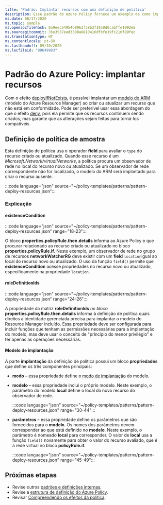 ```yaml
---
title: 'Padrão: Implantar recursos com uma definição de política'
description: Esse padrão do Azure Policy fornece um exemplo de como implantar recursos com uma definição de política deployIfNotExists.
ms.date: 08/17/2020
ms.topic: sample
ms.openlocfilehash: 0a9eec54954b8963f38b3f19a0d0cabffe1092e5
ms.sourcegitcommit: 3be3537ead3388a6810410dfbfe19fc210f89fec
ms.translationtype: HT
ms.contentlocale: pt-BR
ms.lasthandoff: 09/10/2020
ms.locfileid: "89649983"
---
```

# <a name="azure-policy-pattern-deploy-resources"></a>Padrão do Azure Policy: implantar recursos

Com o efeito [deployIfNotExists](../concepts/effects.md#deployifnotexists), é possível implantar um [modelo do ARM](../../../azure-resource-manager/templates/overview.md) (modelo do Azure Resource Manager) ao criar ou atualizar um recurso que não está em conformidade. Pode ser preferível usar essa abordagem do que o efeito [deny](../concepts/effects.md#deny), pois ela permite que os recursos continuem sendo criados, mas garante que as alterações sejam feitas para torná-los compatíveis.

## <a name="sample-policy-definition"></a>Definição de política de amostra

Esta definição de política usa o operador **field** para avaliar o `type` do recurso criado ou atualizado. Quando esse recurso é um _Microsoft.Network/virtualNetworks_, a política procura um observador de rede no local do recurso novo ou atualizado. Se um observador de rede correspondente não for localizado, o modelo do ARM será implantado para criar o recurso ausente.

:::code language="json" source="~/policy-templates/patterns/pattern-deploy-resources.json":::

### <a name="explanation"></a>Explicação

#### <a name="existencecondition"></a>existenceCondition

:::code language="json" source="~/policy-templates/patterns/pattern-deploy-resources.json" range="18-23":::

O bloco **properties.policyRule.then.details** informa ao Azure Policy o que procurar relacionado ao recurso criado ou atualizado no bloco **properties.policyRule.if**. Neste exemplo, um observador de rede no grupo de recursos **networkWatcherRG** deve existir com um **field** `location`igual ao local do recurso novo ou atualizado. O uso da função `field()` permite que **existenceCondition** acesse propriedades no recurso novo ou atualizado, especificamente na propriedade `location`.

#### <a name="roledefinitionids"></a>roleDefinitionIds

:::code language="json" source="~/policy-templates/patterns/pattern-deploy-resources.json" range="24-26":::

A propriedade da matriz **roleDefinitionIds** _no bloco_ **properties.policyRule.then.details** informa à definição de política quais direitos a identidade gerenciada precisa para implantar o modelo do Resource Manager incluído. Essa propriedade deve ser configurada para incluir funções que tenham as permissões necessárias para a implantação do modelo, mas deve usar o conceito de "princípio do menor privilégio" e ter apenas as operações necessárias.

#### <a name="deployment-template"></a>Modelo de implantação

A parte **implantação** da definição de política possui um bloco **propriedades** que define os três componentes principais:

- **modo** – essa propriedade define o [modo de implantação](../../../azure-resource-manager/templates/deployment-modes.md) do modelo.

- **modelo** – essa propriedade inclui o próprio modelo. Neste exemplo, o parâmetro do modelo **local** define o local do novo recurso do observador de rede.

  :::code language="json" source="~/policy-templates/patterns/pattern-deploy-resources.json" range="30-44":::
  
- **parâmetros** – essa propriedade define os parâmetros que são fornecidos para o **modelo**. Os nomes dos parâmetros devem corresponder ao que está definido no **modelo**. Neste exemplo, o parâmetro é nomeado **local** para corresponder. O valor de **local** usa a função `field()` novamente para obter o valor do recurso avaliado, que é a rede virtual no bloco **policyRule.if**.

  :::code language="json" source="~/policy-templates/patterns/pattern-deploy-resources.json" range="45-49":::

## <a name="next-steps"></a>Próximas etapas

- Revise outros [padrões e definições internas](./index.md).
- Revise a [estrutura de definição do Azure Policy](../concepts/definition-structure.md).
- Revisar [Compreendendo os efeitos da política](../concepts/effects.md).